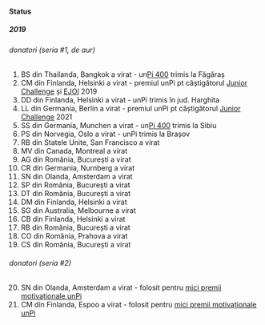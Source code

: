 #### Status

<script src="https://embed.github.com/view/geojson/cipy/unpi.web/master/ong/harta/ro.geojson?height=350&width=450"></script>

##### 2019

###### donatori (seria #1, _de aur_)

1. BS din Thailanda, Bangkok a virat - un[Pi 400](https://www.raspberrypi.org/products/raspberry-pi-400) trimis la Făgăraș
2. CM din Finlanda, Helsinki a virat - premiul unPi pt câștigătorul [Junior Challenge](https://infoarena.ro/blog/unpi) și [EJOI](https://www.facebook.com/ejoi2019/) 2019
3. DD din Finlanda, Helsinki a virat - unPi trimis în jud. Harghita
4. LL din Germania, Berlin a virat - premiul unPi pt câștigătorul [Junior Challenge](https://infoarena.ro/blog/unpi) 2021
5. SS din Germania, Munchen a virat - un[Pi 400](https://www.raspberrypi.org/products/raspberry-pi-400) trimis la Sibiu
6. PS din Norvegia, Oslo a virat - unPi trimis la Brașov
7. RB din Statele Unite, San Francisco a virat
8. MV din Canada, Montreal a virat
9. AG din România, București a virat
10. CR din Germania, Nurnberg a virat
11. SN din Olanda, Amsterdam a virat
12. SP din România, București a virat
13. DT din România, București a virat
14. DM din Finlanda, Helsinki a virat
15. SG din Australia, Melbourne a virat
16. CB din Finlanda, Helsinki a virat
17. RB din România, București a virat
18. CO din România, Prahova a virat
19. CS din România, București a virat

###### donatori (seria #2)

20. SN din Olanda, Amsterdam a virat - folosit pentru [mici premii motivaționale unPi](http://plus.unpi.ro)
21. CM din Finlanda, Espoo a virat - folosit pentru [mici premii motivaționale unPi](http://plus.unpi.ro)
